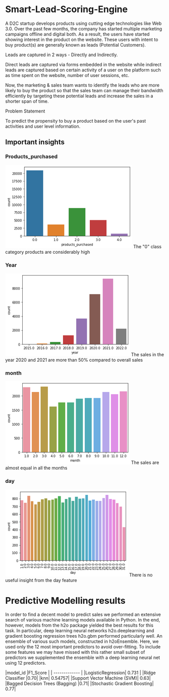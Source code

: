 # Smart-Lead-Scoring-Engine


A D2C startup develops products using cutting edge technologies like Web 3.0. Over the past few months, the company has started multiple marketing campaigns offline and digital both. As a result, the users have started showing interest in the product on the website. These users with intent to buy product(s) are generally known as leads (Potential Customers). 

Leads are captured in 2 ways - Directly and Indirectly. 

Direct leads are captured via forms embedded in the website while indirect leads are captured based on certain activity of a user on the platform such as time spent on the website, number of user sessions, etc.

Now, the marketing & sales team wants to identify the leads who are more likely to buy the product so that the sales team can manage their bandwidth efficiently by targeting these potential leads and increase the sales in a shorter span of time.

Problem Statement

To predict the propensity to buy a product based on the user's past activities and user level information.

## Important insights
### Products_purchased

<img src="https://github.com/sasikirankaye/Smart-Lead-Scoring-Engine/blob/main/Images/Products_purchased.png">
The "0" class category products are considerably high

### Year

<img src="https://github.com/sasikirankaye/Smart-Lead-Scoring-Engine/blob/main/Images/Year.png">
The sales in the year 2020 and 2021 are more than 50% compared to overall sales

### month

<img src="https://github.com/sasikirankaye/Smart-Lead-Scoring-Engine/blob/main/Images/month.png">
The sales are almost equal in all the months

### day

<img src="https://github.com/sasikirankaye/Smart-Lead-Scoring-Engine/blob/main/Images/day.png">
There is no useful insight from the day feature

# Predictive Modelling results
In order to find a decent model to predict sales we performed an extensive search of various machine learning models available in Python. In the end, however, models from the h2o package yielded the best results for this task. In particular, deep learning neural networks h2o.deeplearning and gradient boosting regression trees h2o.gbm performed particularly well. An ensemble of various such models, constructed in h2oEnsemble. Here, we used only the 12 most important predictors to avoid over-fitting. To include some features we may have missed with this rather small subset of predictors we supplemented the ensemble with a deep learning neural net using 12 predictors.

|model_id	|F1_Score  |
| ------------- |
|LogisticRegression|	0.731 |
|Ridge Classifier	|0.70|
|knn|	0.54757|
|Support Vector Machine (SVM)|	0.63|
|Bagged Decision Trees (Bagging)	|0.71|
|Stochastic Gradient Boosting|	0.77|
